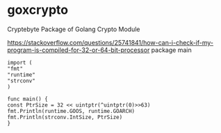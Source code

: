 # goxcrypto
Cryptebyte Package of Golang Crypto Module

https://stackoverflow.com/questions/25741841/how-can-i-check-if-my-program-is-compiled-for-32-or-64-bit-processor
    package main
    
    import (
    "fmt"
    "runtime"
    "strconv"
    )
    
    func main() {
    const PtrSize = 32 << uintptr(^uintptr(0)>>63)
    fmt.Println(runtime.GOOS, runtime.GOARCH)
    fmt.Println(strconv.IntSize, PtrSize)
    }
